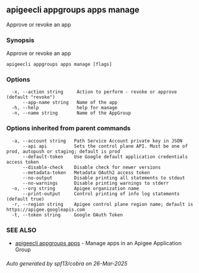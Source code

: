 ## apigeecli appgroups apps manage

Approve or revoke an app

### Synopsis

Approve or revoke an app

```
apigeecli appgroups apps manage [flags]
```

### Options

```
  -x, --action string     Action to perform - revoke or approve (default "revoke")
      --app-name string   Name of the app
  -h, --help              help for manage
  -n, --name string       Name of the AppGroup
```

### Options inherited from parent commands

```
  -a, --account string   Path Service Account private key in JSON
      --api api          Sets the control plane API. Must be one of prod, autopush or staging; default is prod
      --default-token    Use Google default application credentials access token
      --disable-check    Disable check for newer versions
      --metadata-token   Metadata OAuth2 access token
      --no-output        Disable printing all statements to stdout
      --no-warnings      Disable printing warnings to stderr
  -o, --org string       Apigee organization name
      --print-output     Control printing of info log statements (default true)
  -r, --region string    Apigee control plane region name; default is https://apigee.googleapis.com
  -t, --token string     Google OAuth Token
```

### SEE ALSO

* [apigeecli appgroups apps](apigeecli_appgroups_apps.md)	 - Manage apps in an Apigee Application Group

###### Auto generated by spf13/cobra on 26-Mar-2025
